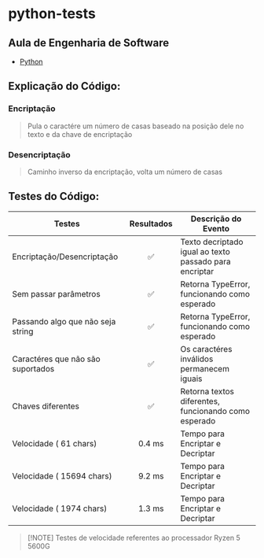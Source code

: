 # python-tests
## Aula de Engenharia de Software
- [Python](https://www.python.org/)

## Explicação do Código:

### Encriptação
> Pula o caractére um número de casas baseado na posição dele no texto e da chave de encriptação 
 

### Desencriptação
> Caminho inverso da encriptação, volta um número de casas



## Testes do Código:

| Testes                            | Resultados    |   Descrição do Evento  |
| -------------                     |:-------:      |------------------------|
| Encriptação/Desencriptação        | ✅            | Texto decriptado igual ao texto passado para encriptar    |
| Sem passar parâmetros             | ✅            | Retorna TypeError, funcionando como esperado              |
| Passando algo que não seja string | ✅            | Retorna TypeError, funcionando como esperado              |
| Caractéres que não são suportados | ✅            | Os caractéres inválidos permanecem iguais                 |
| Chaves diferentes                 | ✅            | Retorna textos diferentes, funcionando como esperado      |
| Velocidade ( 61 chars)            |  0.4 ms       | Tempo para Encriptar e Decriptar                          |
| Velocidade ( 15694 chars)         |  9.2 ms       | Tempo para Encriptar e Decriptar                          |
| Velocidade ( 1974 chars)          |  1.3 ms       | Tempo para Encriptar e Decriptar                          |

> \[!NOTE]
> Testes de velocidade referentes ao processador Ryzen 5 5600G

